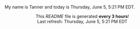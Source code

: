 My name is Tanner and today is Thursday, June 5, 5:21 PM EDT.

<p align="center">This <i>README</i> file is generated <b>every 3 hours</b>!</br>Last refresh: Thursday, June 5, 5:21 PM EDT<br /></p>
